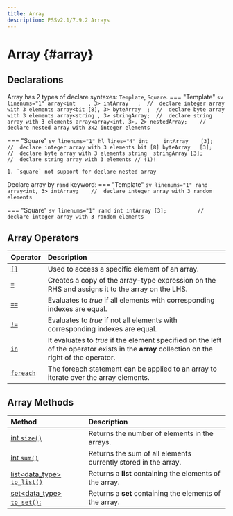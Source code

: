 ```yaml
---
title: Array
description: PSSv2.1/7.9.2 Arrays
---
```


# Array {#array}

## Declarations
Array has 2 types of declare syntaxes: `Template`, `Square`.
=== "Template"
    ```sv linenums="1"
    array<int    , 3> intArray   ;  //  declare integer array with 3 elements
    array<bit [8], 3> byteArray  ;  //  declare byte array with 3 elements
    array<string , 3> stringArray;  //  declare string array with 3 elements
    array<array<int, 3>, 2> nestedArray;    //  declare nested array with 3x2 integer elements
    ```

=== "Square"
    ```sv linenums="1" hl_lines="4"
    int     intArray    [3];        //  declare integer array with 3 elements
    bit [8] byteArray   [3];        //  declare byte array with 3 elements
    string  stringArray [3];        //  declare string array with 3 elements
    // (1)!
    ```

    1. `square` not support for declare nested array

Declare array by `rand` keyword:
=== "Template"
    ```sv linenums="1"
    rand array<int, 3> intArray;    //  declare integer array with 3 random elements
    ```

=== "Square"
    ```sv linenums="1"
    rand int intArray [3];          //  declare integer array with 3 random elements
    ```

## Array Operators
| Operator                                                                      | Description                                                                                                                                   |
| :---------------------------------------------------------------------------- | :-------------------------------------------------------------------------------------------------------------------------------------------- |
| [`[]`](Operators.md#array_operators_index "Index operator `[]`")              | Used to access a specific element of an array.                                                                                                |
| [`=`](Operators.md#array_operators_assignment "Assignment operator `=`")      | Creates a copy of the array-type expression on the RHS and assigns it to the array on the LHS.                                                |
| [`==`](Operators.md#array_operators_equality "Equality operator `==`")        | Evaluates to *true* if all elements with corresponding indexes are equal.                                                                     |
| [`!=`](Operators.md#array_operators_inequality "Inequality operator `!=`")    | Evaluates to *true* if not all elements with corresponding indexes are equal.                                                                 |
| [`in`](Operators.md#array_operators_in "Set membership operator `in`")        | It evaluates to *true* if the element specified on the left of the operator exists in the **array** collection on the right of the operator.  |
| [`foreach`](Operators.md#array_operators_foreach "`foreach` statement")       | The foreach statement can be applied to an array to iterate over the array elements.                                                          |

## Array Methods
| Method                                                                                                                | Description                                                       |
| :-------------------------------------------------------------------------------------------------------------------- | :---------------------------------------------------------------- |
| [int `size()`](Methods.md#array_methods_size "function int `size()`")                                                 | Returns the number of elements in the arrays.                     |
| [int `sum()`](Methods.md#array_methods_sum "function int `sum()`")                                                    | Returns the sum of all elements currently stored in the array.    |
| [list&lt;data_type&gt; `to_list()`](Methods.md#array_methods_to_list "function list&lt;data_type&gt; `to_list()`")    | Returns a **list** containing the elements of the array.          |
| [set&lt;data_type&gt; `to_set()`:](Methods.md#array_methods_to_set "function set&lt;data_type&gt; `to_set()`")        | Returns a **set** containing the elements of the array.           |
